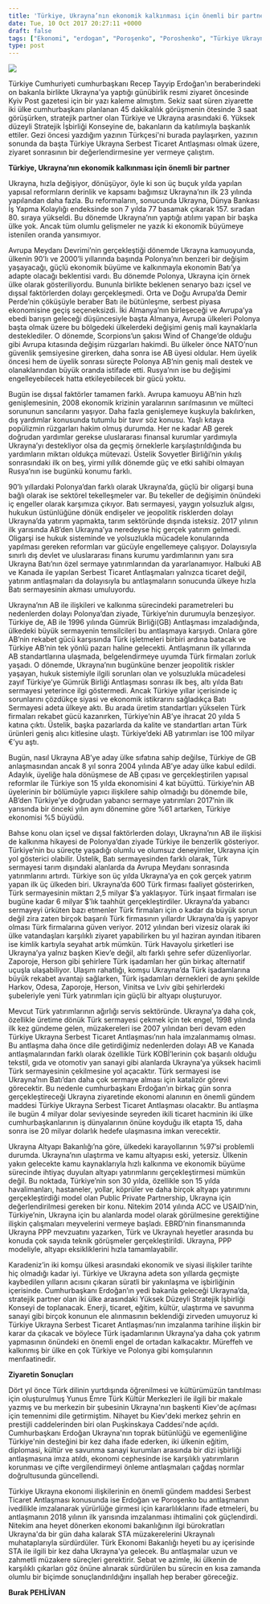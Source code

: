 ```yaml
---
title: 'Türkiye, Ukrayna’nın ekonomik kalkınması için önemli bir partner'
date: Tue, 10 Oct 2017 20:27:11 +0000
draft: false
tags: ["Ekonomi", "erdogan", "Poroşenko", "Poroshenko", "Türkiye Ukrayna Serbest Ticaret Antlaşması", "Ukrayna", "Ukrayna Dış İlişkileri"]
type: post
---
```


![](http://burakpehlivan.org/wp-content/uploads/2017/10/2067702.jpg)

Türkiye Cumhuriyeti cumhurbaşkanı Recep Tayyip Erdoğan'ın beraberindeki on bakanla birlikte Ukrayna'ya yaptığı günübirlik resmi ziyaret öncesinde Kyiv Post gazetesi için bir yazı kaleme almıştım. Sekiz saat süren ziyarette iki ülke cumhurbaşkanı planlanan 45 dakikalılık görüşmenin ötesinde 3 saat görüşürken, stratejik partner olan Türkiye ve Ukrayna arasındaki 6. Yüksek düzeyli Stratejik İşbirliği Konseyine de, bakanların da katılımıyla başkanlık ettiler. Gezi öncesi yazdığım yazının Türkçesi'ni burada paylaşırken, yazının sonunda da başta Türkiye Ukrayna Serbest Ticaret Antlaşması olmak üzere, ziyaret sonrasının bir değerlendirmesine yer vermeye çalıştım.

**Türkiye, Ukrayna’nın ekonomik kalkınması için önemli bir partner**


Ukrayna, hızla değişiyor, dönüşüyor, öyle ki son üç buçuk yılda yapılan yapısal reformların derinlik ve kapsamı bağımsız Ukrayna’nın ilk 23 yılında yapılandan daha fazla. Bu reformaların, sonucunda Ukrayna, Dünya Bankası İş Yapma Kolaylığı endeksinde son 7 yılda 77 basamak çıkarak 157. sıradan 80. sıraya yükseldi. Bu dönemde Ukrayna’nın yaptığı atılımı yapan bir başka ülke yok. Ancak tüm olumlu gelişmeler ne yazık ki ekonomik büyümeye istenilen oranda yansımıyor.




Avrupa Meydanı Devrimi’nin gerçekleştiği dönemde Ukrayna kamuoyunda, ülkenin 90’lı  ve 2000’li yıllarında başında Polonya’nın benzeri bir değişim yaşayacağı, güçlü ekonomik büyüme ve kalkınmayla ekonomin Batı’ya adapte olacağı beklentisi vardı. Bu dönemde Polonya, Ukrayna için örnek ülke olarak gösteriliyordu. Bununla birlikte beklenen senaryo bazı içsel ve dışsal faktörlerden dolayı gerçekleşmedi. Orta ve Doğu Avrupa’da Demir Perde’nin çöküşüyle beraber Batı ile bütünleşme, serbest piyasa ekonomisine geçiş seçeneksizdi. İki Almanya’nın birleşeceği ve Avrupa’ya ebedi barışın geleceği düşüncesiyle başta Almanya, Avrupa ülkeleri Polonya başta olmak üzere bu bölgedeki ülkelerdeki değişimi geniş mali kaynaklarla desteklediler. O dönemde, Scorpions’un şakısı Wind of Change’de olduğu gibi Avrupa kıtasında değişim rüzgarları hakimdi. Bu ülkeler önce NATO’nun güvenlik şemsiyesine girerken, daha sonra ise AB üyesi oldular. Hem üyelik öncesi hem de üyelik sonrası süreçte Polonya AB’nin geniş mali destek ve olanaklarından büyük oranda istifade etti. Rusya’nın ise bu değişimi engelleyebilecek hatta etkileyebilecek bir gücü yoktu.




Bugün ise dışsal faktörler tamamen farklı. Avrupa kamuoyu AB’nin hızlı genişlemesinin, 2008 ekonomik krizinin yaralarının sarılmasının ve mülteci sorununun sancılarını yaşıyor. Daha fazla genişlemeye kuşkuyla bakılırken, dış yardımlar konusunda tutumlu bir tavır söz konusu. Yaşlı kıtaya popülizmin rüzgarları hakim olmuş durumda. Her ne kadar AB gerek doğrudan yardımlar gerekse uluslararası finansal kurumlar yardımıyla Ukrayna’yı destekliyor olsa da geçmiş örneklerle karşılaştırıldığında bu yardımların miktarı oldukça mütevazi. Üstelik Sovyetler Birliği’nin yıkılış sonrasındaki ilk on beş, yirmi yıllık dönemde güç ve etki sahibi olmayan Rusya’nın ise bugünkü konumu farklı. 




90’lı yıllardaki Polonya’dan farklı olarak Ukrayna’da, güçlü bir oligarşi buna bağlı olarak ise sektörel tekelleşmeler var. Bu tekeller de değişimin önündeki iç engeller olarak karşımıza çıkıyor. Batı sermayesi, yaygın yolsuzluk algısı, hukukun üstünlüğüne dönük endişeler ve jeopolitik risklerden dolayı Ukrayna’da yatırım yapmakta, tarım sektöründe dışında isteksiz. 2017 yılının ilk yarısında AB’den Ukrayna’ya neredeyse hiç gerçek yatırım gelmedi. Oligarşi ise hukuk sisteminde ve yolsuzlukla mücadele konularında yapılması gereken reformları var gücüyle engellemeye çalışıyor. Dolayısıyla sınırlı dış devlet ve uluslararası finans kurumu yardımlarının yanı sıra Ukrayna Batı’nın özel sermaye yatırımlarından da yararlanamıyor. Halbuki AB ve Kanada ile yapılan Serbest Ticaret Antlaşmaları yalnızca ticaret değil, yatırım antlaşmaları da dolayısıyla bu antlaşmaların sonucunda ülkeye hızla Batı sermayesinin akması umuluyordu.




Ukrayna’nın AB ile ilişkileri ve kalkınma sürecindeki parametreleri bu nedenlerden dolayı Polonya’dan ziyade, Türkiye’nin durumuyla benzeşiyor. Türkiye de, AB ile 1996 yılında Gümrük Birliği(GB) Antlaşması imzaladığında, ülkedeki büyük sermayenin temsilcileri bu antlaşmaya karşıydı. Onlara göre AB’nin rekabet gücü karşısında Türk işletmeleri birbiri ardına batacak ve Türkiye AB’nin tek yönlü pazarı haline gelecekti. Antlaşmanın ilk yıllarında AB standartlarına ulaşmada, belgelendirmeye uyumda Türk firmaları zorluk yaşadı. O dönemde, Ukrayna’nın bugünküne benzer jeopolitik riskler yaşayan, hukuk sistemiyle ilgili sorunları olan ve yolsuzlukla mücadelesi zayıf Türkiye’ye Gümrük Birliği Antlaşması sonrası ilk beş, altı yılda Batı sermayesi yeterince ilgi göstermedi. Ancak Türkiye yıllar içerisinde iç sorunlarını çözdükçe siyasi ve ekonomik istikrarını sağladıkça Batı Sermayesi adeta ülkeye aktı. Bu arada üretim standartları yükselen Türk firmaları rekabet gücü kazanırken, Türkiye’nin AB’ye ihracat 20 yılda 5 katına çıktı. Üstelik, başka pazarlarda da kalite ve standartları artan Türk ürünleri geniş alıcı kitlesine ulaştı. Türkiye’deki AB yatırımları ise 100 milyar €’yu aştı.




Bugün, nasıl Ukrayna AB’ye aday ülke sıfatına sahip değilse, Türkiye de GB anlaşmasından ancak 8 yıl sonra 2004 yılında AB’ye aday ülke kabul edildi. Adaylık, üyeliğe hala dönüşmese de AB çıpası ve gerçekleştirilen yapısal reformlar ile Türkiye son 15 yılda ekonomisini 4 kat büyüttü. Türkiye’nin AB üyelerinin bir bölümüyle yapıcı ilişkilere sahip olmadığı bu dönemde bile, AB’den Türkiye’ye doğrudan yabancı sermaye yatırımları 2017’nin ilk yarısında bir önceki yılın aynı dönemine göre %61 artarken, Türkiye ekonomisi %5 büyüdü.




Bahse konu olan içsel ve dışsal faktörlerden dolayı, Ukrayna’nın AB ile ilişkisi de kalkınma hikayesi de Polonya’dan ziyade Türkiye ile benzerlik gösteriyor. Türkiye’nin bu süreçte yaşadığı olumlu ve olumsuz deneyimler, Ukrayna için yol gösterici olabilir. Üstelik, Batı sermayesinden farklı olarak, Türk sermayesi tarım dışındaki alanlarda da Avrupa Meydanı sonrasında yatırımlarını artırdı. Türkiye son üç yılda Ukrayna’ya en çok gerçek yatırım yapan ilk üç ülkeden biri. Ukrayna’da 600 Türk firması faaliyet gösterirken, Türk sermayesinin miktarı 2,5 milyar $’a yaklaşıyor. Türk inşaat firmaları ise bugüne kadar 6 milyar $’lık taahhüt gerçekleştirdiler. Ukrayna’da yabancı sermayeyi ürküten bazı etmenler Türk firmaları için o kadar da büyük sorun değil zira zaten birçok başarılı Türk firmasının yıllardır Ukrayna’da iş yapıyor olması Türk firmalarına güven veriyor. 2012 yılından beri vizesiz olarak iki ülke vatandaşları karşılıklı ziyaret yapabilirken bu yıl haziran ayından itibaren ise kimlik kartıyla seyahat artık mümkün. Türk Havayolu şirketleri ise Ukrayna’ya yalnız başken Kiev’e değil, altı farklı şehre sefer düzenliyorlar. Zaporoje, Herson gibi şehirlere Türk işadamları her gün birkaç alternatif uçuşla ulaşabiliyor. Ulaşım rahatlığı, komşu Ukrayna’da Türk işadamlarına büyük rekabet avantajı sağlarken, Türk işadamları dernekleri de aynı şekilde Harkov, Odesa, Zaporoje, Herson, Vinitsa ve Lviv gibi şehirlerdeki şubeleriyle yeni Türk yatırımları için güçlü bir altyapı oluşturuyor.




Mevcut Türk yatırımlarının ağırlığı servis sektöründe. Ukrayna’ya daha çok, özellikle üretime dönük Türk sermayesi çekmek için tek engel, 1998 yılında ilk kez gündeme gelen, müzakereleri ise 2007 yılından beri devam eden Türkiye Ukrayna Serbest Ticaret Antlaşması’nın hala imzalanmamış olması. Bu antlaşma daha önce dile getirdiğimiz nedenlerden dolayı AB ve Kanada antlaşmalarından farklı olarak özellikle Türk KOBİ’lerinin çok başarılı olduğu tekstil, gıda ve otomotiv yan sanayi gibi alanlarda Ukrayna’ya yüksek hacimli Türk sermayesinin çekilmesine yol açacaktır. Türk sermayesi ise Ukrayna’nın Batı’dan daha çok sermaye alması için katalizör görevi görecektir. Bu nedenle cumhurbaşkanı Erdoğan’ın birkaç gün sonra gerçekleştireceği Ukrayna ziyaretinde ekonomi alanının en önemli gündem maddesi Türkiye Ukrayna Serbest Ticaret Antlaşması olacaktır. Bu antlaşma ile bugün 4 milyar dolar seviyesinde seyreden ikili ticaret hacminin iki ülke cumhurbaşkanlarının iş dünyalarının önüne koyduğu ilk etapta 15, daha sonra ise 20 milyar dolarlık hedefe ulaşmasına imkan verecektir.




Ukrayna Altyapı Bakanlığı’na göre, ülkedeki karayollarının %97’si problemli durumda. Ukrayna’nın ulaştırma ve kamu altyapısı eski, yetersiz. Ülkenin yakın gelecekte kamu kaynaklarıyla hızlı kalkınma ve ekonomik büyüme sürecinde ihtiyaç duyulan altyapı yatırımlarını gerçekleştirmesi mümkün değil. Bu noktada, Türkiye’nin son 30 yılda, özellikle son 15 yılda havalimanları, hastaneler, yollar, köprüler ve daha birçok altyapı yatırımını gerçekleştirdiği model olan Public Private Partnership, Ukrayna için değerlendirilmesi gereken bir konu. Nitekim 2014 yılında ACC ve USAID’nin, Türkiye’nin, Ukrayna için bu alanlarda model olarak görülmesine gerektiğine ilişkin çalışmaları meyvelerini vermeye başladı. EBRD’nin finansmanında Ukrayna PPP mevzuatını yazarken, Türk ve Ukraynalı heyetler arasında bu konuda çok sayıda teknik görüşmeler gerçekleştirildi. Ukrayna, PPP modeliyle, altyapı eksikliklerini hızla tamamlayabilir.




Karadeniz’in iki komşu ülkesi arasındaki ekonomik ve siyasi ilişkiler tarihte hiç olmadığı kadar iyi. Türkiye ve Ukrayna adeta son yıllarda geçmişte kaybedilen yılların acısını çıkaran süratli bir yakınlaşma ve işbirliğinin içerisinde. Cumhurbaşkanı Erdoğan’ın yedi bakanla geleceği Ukrayna’da, stratejik partner olan iki ülke arasındaki Yüksek Düzeyli Stratejik İşbirliği Konseyi de toplanacak. Enerji, ticaret, eğitim, kültür, ulaştırma ve savunma sanayi gibi birçok konunun ele alınmasının beklendiği zirveden umuyoruz ki Türkiye Ukrayna Serbest Ticaret Antlaşması’nın imzalanma tarihine ilişkin bir karar da çıkacak ve böylece Türk işadamlarının Ukrayna’ya daha çok yatırım yapmasının önündeki en önemli engel de ortadan kalkacaktır. Müreffeh ve kalkınmış bir ülke en çok Türkiye ve Polonya gibi komşularının menfaatinedir.


**Ziyaretin Sonuçları**

Dört yıl önce Türk dilinin yurtdışında öğrenilmesi ve kültürümüzün tanıtılması için oluşturulmuş Yunus Emre Türk Kültür Merkezleri ile ilgili bir makale yazmış ve bu merkezin bir şubesinin Ukrayna'nın başkenti Kiev'de açılması için temennimi dile getirmiştim. Nihayet bu Kiev'deki merkez şehrin en prestijli caddelerinden biri olan Puşkinskaya Caddesi'nde açıldı. Cumhurbaşkanı Erdoğan Ukrayna'nın toprak bütünlüğü ve egemenliğine Türkiye'nin desteğini bir kez daha ifade ederken, iki ülkenin eğitim, diplomasi, kültür ve savunma sanayi kurumları arasında bir dizi işbirliği antlaşmasına imza atıldı, ekonomi cephesinde ise karşılıklı yatırımların korunması ve çifte vergilendirmeyi önleme antlaşmaları çağdaş normlar doğrultusunda güncellendi.

Türkiye Ukrayna ekonomi ilişkilerinin en önemli gündem maddesi Serbest Ticaret Antlaşması konusunda ise Erdoğan ve Poroşenko bu antlaşmanın ivedilikle imzalanarak yürürlüğe girmesi için kararlılıklarını ifade etmeleri, bu antlaşmanın 2018 yılının ilk yarısında imzalanması ihtimalini çok güçlendirdi. Nitekim ana heyet dönerken ekonomi bakanlığının ilgi bürokratları Ukrayna'da bir gün daha kalarak STA müzakerelerini Ukraynalı muhataplarıyla sürdürdüler. Türk Ekonomi Bakanlığı heyeti bu ay içerisinde STA ile ilgili bir kez daha Ukrayna'ya gelecek. Bu antlaşmalar uzun ve zahmetli müzakere süreçleri gerektirir. Sebat ve azimle, iki ülkenin de karşılıklı çıkarları göz önüne alınarak sürdürülen bu sürecin en kısa zamanda olumlu bir biçimde sonuçlandırıldığını inşallah hep beraber göreceğiz.


**Burak PEHLİVAN**